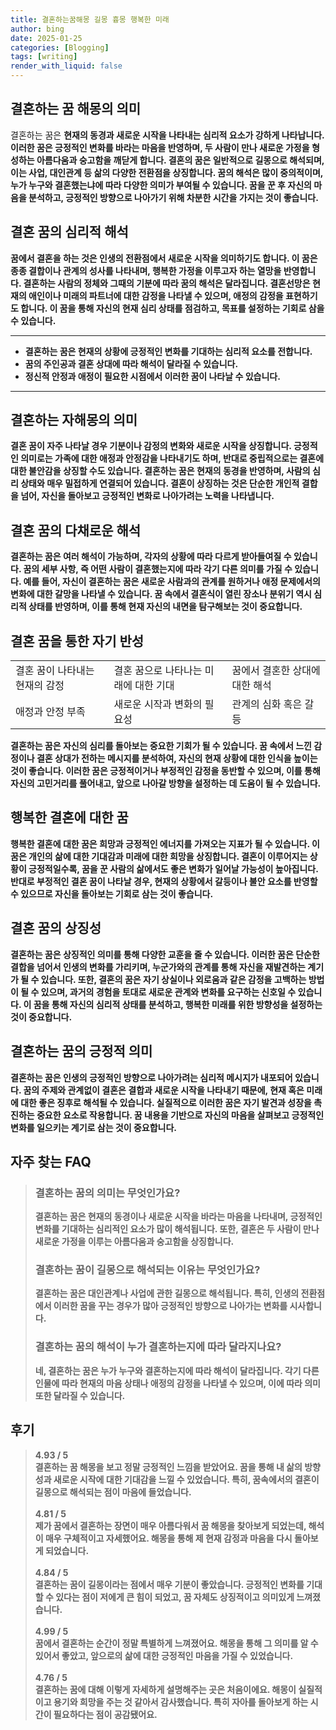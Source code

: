 ```yaml
---
title: 결혼하는꿈해몽 길몽 흉몽 행복한 미래
author: bing
date: 2025-01-25
categories: [Blogging]
tags: [writing]
render_with_liquid: false
---
```



<h2 id='결혼하는 꿈 해몽의 의미'>결혼하는 꿈 해몽의 의미</h2>

<p>결혼하는 꿈은 <b>현재의 동경과 새로운 시작을 나타내는 심리적 요소가 강하게 나타납니다. 이러한 꿈은 긍정적인 변화를 바라는 마음을 반영하며, 두 사람이 만나 새로운 가정을 형성하는 아름다움과 숭고함을 깨닫게 합니다. 결혼의 꿈은 일반적으로 길몽으로 해석되며, 이는 사업, 대인관계 등 삶의 다양한 전환점을 상징합니다. 꿈의 해석은 많이 중의적이며, 누가 누구와 결혼했는냐에 따라 다양한 의미가 부여될 수 있습니다. 꿈을 꾼 후 자신의 마음을 분석하고, 긍정적인 방향으로 나아가기 위해 차분한 시간을 가지는 것이 좋습니다.</p>

<h2 id='결혼 꿈의 심리적 해석'>결혼 꿈의 심리적 해석</h2>

<p>꿈에서 결혼을 하는 것은 <b>인생의 전환점에서 새로운 시작을 의미하기도 합니다. 이 꿈은 종종 결합이나 관계의 성사를 나타내며, 행복한 가정을 이루고자 하는 열망을 반영합니다. 결혼하는 사람의 정체와 그때의 기분에 따라 꿈의 해석은 달라집니다. 결혼선망은 현재의 애인이나 미래의 파트너에 대한 감정을 나타낼 수 있으며, 애정의 감정을 표현하기도 합니다. 이 꿈을 통해 자신의 현재 심리 상태를 점검하고, 목표를 설정하는 기회로 삼을 수 있습니다.</p>

<hr />

<ul>
    <li>결혼하는 꿈은 현재의 상황에 긍정적인 변화를 기대하는 심리적 요소를 전합니다.</li>
    <li>꿈의 주인공과 결혼 상대에 따라 해석이 달라질 수 있습니다.</li>
    <li>정신적 안정과 애정이 필요한 시점에서 이러한 꿈이 나타날 수 있습니다.</li>
</ul>

<hr />

<h2 id='결혼하는 자해몽의 의미'>결혼하는 자해몽의 의미</h2>

<p>결혼 꿈이 자주 나타날 경우 <b>기분이나 감정의 변화와 새로운 시작을 상징합니다. 긍정적인 의미로는 가족에 대한 애정과 안정감을 나타내기도 하며, 반대로 중립적으로는 결혼에 대한 불안감을 상징할 수도 있습니다. 결혼하는 꿈은 현재의 동경을 반영하며, 사람의 심리 상태와 매우 밀접하게 연결되어 있습니다. 결혼이 상징하는 것은 단순한 개인적 결합을 넘어, 자신을 돌아보고 긍정적인 변화로 나아가려는 노력을 나타냅니다.</p>

<h2 id='결혼 꿈의 다채로운 해석'>결혼 꿈의 다채로운 해석</h2>

<p>결혼하는 꿈은 <b>여러 해석이 가능하며, 각자의 상황에 따라 다르게 받아들여질 수 있습니다. 꿈의 세부 사항, 즉 어떤 사람이 결혼했는지에 따라 각기 다른 의미를 가질 수 있습니다. 예를 들어, 자신이 결혼하는 꿈은 새로운 사람과의 관계를 원하거나 애정 문제에서의 변화에 대한 갈망을 나타낼 수 있습니다. 꿈 속에서 결혼식이 열린 장소나 분위기 역시 심리적 상태를 반영하며, 이를 통해 현재 자신의 내면을 탐구해보는 것이 중요합니다.</p>

<h2 id='결혼 꿈을 통한 자기 반성'>결혼 꿈을 통한 자기 반성</h2>

<table>
    <tr>
        <td>결혼 꿈이 나타내는 현재의 감정</td>
        <td>결혼 꿈으로 나타나는 미래에 대한 기대</td>
        <td>꿈에서 결혼한 상대에 대한 해석</td>
    </tr>
    <tr>
        <td>애정과 안정 부족</td>
        <td>새로운 시작과 변화의 필요성</td>
        <td>관계의 심화 혹은 갈등</td>
    </tr>
</table>

<p>결혼하는 꿈은 <b>자신의 심리를 돌아보는 중요한 기회가 될 수 있습니다. 꿈 속에서 느낀 감정이나 결혼 상대가 전하는 메시지를 분석하여, 자신의 현재 상황에 대한 인식을 높이는 것이 좋습니다. 이러한 꿈은 긍정적이거나 부정적인 감정을 동반할 수 있으며, 이를 통해 자신의 고민거리를 풀어내고, 앞으로 나아갈 방향을 설정하는 데 도움이 될 수 있습니다.</p>

<h2 id='행복한 결혼에 대한 꿈'>행복한 결혼에 대한 꿈</h2>

<p>행복한 결혼에 대한 꿈은 <b>희망과 긍정적인 에너지를 가져오는 지표가 될 수 있습니다. 이 꿈은 개인의 삶에 대한 기대감과 미래에 대한 희망을 상징합니다. 결혼이 이루어지는 상황이 긍정적일수록, 꿈을 꾼 사람의 삶에서도 좋은 변화가 일어날 가능성이 높아집니다. 반대로 부정적인 결혼 꿈이 나타날 경우, 현재의 상황에서 갈등이나 불안 요소를 반영할 수 있으므로 자신을 돌아보는 기회로 삼는 것이 좋습니다.</p>

<h2 id='결혼 꿈의 상징성'>결혼 꿈의 상징성</h2>

<p>결혼하는 꿈은 <b>상징적인 의미를 통해 다양한 교훈을 줄 수 있습니다. 이러한 꿈은 단순한 결합을 넘어서 인생의 변화를 가리키며, 누군가와의 관계를 통해 자신을 재발견하는 계기가 될 수 있습니다. 또한, 결혼의 꿈은 자기 상실이나 외로움과 같은 감정을 고백하는 방법이 될 수 있으며, 과거의 경험을 토대로 새로운 관계와 변화를 요구하는 신호일 수 있습니다. 이 꿈을 통해 자신의 심리적 상태를 분석하고, 행복한 미래를 위한 방향성을 설정하는 것이 중요합니다.</p>

<h2 id='결혼하는 꿈의 긍정적 의미'>결혼하는 꿈의 긍정적 의미</h2>

<p>결혼하는 꿈은 <b>인생의 긍정적인 방향으로 나아가려는 심리적 메시지가 내포되어 있습니다. 꿈의 주제와 관계없이 결혼은 결합과 새로운 시작을 나타내기 때문에, 현재 혹은 미래에 대한 좋은 징후로 해석될 수 있습니다. 실질적으로 이러한 꿈은 자기 발견과 성장을 촉진하는 중요한 요소로 작용합니다. 꿈 내용을 기반으로 자신의 마음을 살펴보고 긍정적인 변화를 일으키는 계기로 삼는 것이 중요합니다.</p>


<h2 id='자주_찾는_FAQ'>자주 찾는 FAQ</h2>
<div itemscope="" itemtype="https://schema.org/FAQPage"> 
<blockquote> 
<div itemscope="" itemprop="mainEntity" itemtype="https://schema.org/Question"> 
<h3 itemprop="name">결혼하는 꿈의 의미는 무엇인가요?</h3> 
<div itemscope="" itemprop="acceptedAnswer" itemtype="https://schema.org/Answer"> 
<span itemprop="text"> 
<p>결혼하는 꿈은 현재의 동경이나 새로운 시작을 바라는 마음을 나타내며, 긍정적인 변화를 기대하는 심리적인 요소가 많이 해석됩니다. 또한, 결혼은 두 사람이 만나 새로운 가정을 이루는 아름다움과 숭고함을 상징합니다.</p> 
</span> 
</div> 
</div> 

<div itemscope="" itemprop="mainEntity" itemtype="https://schema.org/Question"> 
<h3 itemprop="name">결혼하는 꿈이 길몽으로 해석되는 이유는 무엇인가요?</h3> 
<div itemscope="" itemprop="acceptedAnswer" itemtype="https://schema.org/Answer"> 
<span itemprop="text"> 
<p>결혼하는 꿈은 대인관계나 사업에 관한 길몽으로 해석됩니다. 특히, 인생의 전환점에서 이러한 꿈을 꾸는 경우가 많아 긍정적인 방향으로 나아가는 변화를 시사합니다.</p> 
</span> 
</div> 
</div> 

<div itemscope="" itemprop="mainEntity" itemtype="https://schema.org/Question"> 
<h3 itemprop="name">결혼하는 꿈의 해석이 누가 결혼하는지에 따라 달라지나요?</h3> 
<div itemscope="" itemprop="acceptedAnswer" itemtype="https://schema.org/Answer"> 
<span itemprop="text"> 
<p>네, 결혼하는 꿈은 누가 누구와 결혼하는지에 따라 해석이 달라집니다. 각기 다른 인물에 따라 현재의 마음 상태나 애정의 감정을 나타낼 수 있으며, 이에 따라 의미 또한 달라질 수 있습니다.</p> 
</span> 
</div> 
</div> 
</blockquote> 
</div>
<h2 id='후기'>후기</h2>
<div itemscope itemtype="https://schema.org/Product">
  <blockquote>
  <div itemprop="review" itemscope itemtype="https://schema.org/Review">
      <div itemprop="reviewRating" itemscope itemtype="https://schema.org/Rating"> <span itemprop="ratingValue">4.93</span> / <span itemprop="bestRating">5</span> </div>
      <span itemprop="reviewBody">결혼하는 꿈 해몽을 보고 정말 긍정적인 느낌을 받았어요. 꿈을 통해 내 삶의 방향성과 새로운 시작에 대한 기대감을 느낄 수 있었습니다. 특히, 꿈속에서의 결혼이 길몽으로 해석되는 점이 마음에 들었습니다.</span>
  </div>
  <br>
  <div itemprop="review" itemscope itemtype="https://schema.org/Review">
      <div itemprop="reviewRating" itemscope itemtype="https://schema.org/Rating"> <span itemprop="ratingValue">4.81</span> / <span itemprop="bestRating">5</span> </div>
      <span itemprop="reviewBody">제가 꿈에서 결혼하는 장면이 매우 아름다워서 꿈 해몽을 찾아보게 되었는데, 해석이 매우 구체적이고 자세했어요. 해몽을 통해 제 현재 감정과 마음을 다시 돌아보게 되었습니다.</span>
  </div>
  <br>
  <div itemprop="review" itemscope itemtype="https://schema.org/Review">
      <div itemprop="reviewRating" itemscope itemtype="https://schema.org/Rating"> <span itemprop="ratingValue">4.84</span> / <span itemprop="bestRating">5</span> </div>
      <span itemprop="reviewBody">결혼하는 꿈이 길몽이라는 점에서 매우 기분이 좋았습니다. 긍정적인 변화를 기대할 수 있다는 점이 저에게 큰 힘이 되었고, 꿈 자체도 상징적이고 의미있게 느껴졌습니다.</span>
  </div>
  <br>
  <div itemprop="review" itemscope itemtype="https://schema.org/Review">
      <div itemprop="reviewRating" itemscope itemtype="https://schema.org/Rating"> <span itemprop="ratingValue">4.99</span> / <span itemprop="bestRating">5</span> </div>
      <span itemprop="reviewBody">꿈에서 결혼하는 순간이 정말 특별하게 느껴졌어요. 해몽을 통해 그 의미를 알 수 있어서 좋았고, 앞으로의 삶에 대한 긍정적인 마음을 가질 수 있었습니다.</span>
  </div>
  <br>
  <div itemprop="review" itemscope itemtype="https://schema.org/Review">
      <div itemprop="reviewRating" itemscope itemtype="https://schema.org/Rating"> <span itemprop="ratingValue">4.76</span> / <span itemprop="bestRating">5</span> </div>
      <span itemprop="reviewBody">결혼하는 꿈에 대해 이렇게 자세하게 설명해주는 곳은 처음이에요. 해몽이 실질적이고 용기와 희망을 주는 것 같아서 감사했습니다. 특히 자아를 돌아보게 하는 시간이 필요하다는 점이 공감됐어요.</span>
  </div>
  </blockquote>
</div>
